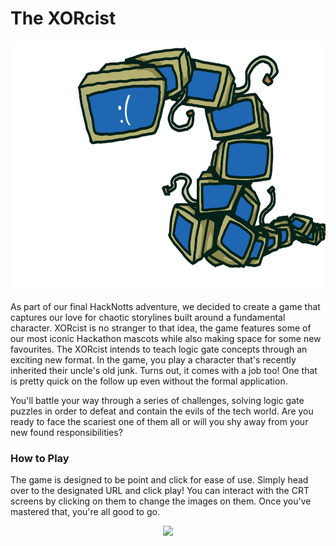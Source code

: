 # The XORcist
<p align = "center"><img src = "https://github.com/FrogRats/XORcist/blob/main/XORcist/Assets/Sprites/Characters/BSOD.png" width = "600" height = "400"></p> 

As part of our final HackNotts adventure, we decided to create a game that captures our love for chaotic storylines built around a fundamental character. XORcist is no stranger to that idea, the game features some of our most iconic Hackathon mascots while also making space for some new favourites. The XORcist intends to teach logic gate concepts through an exciting new format. In the game, you play a character that's recently inherited their uncle's old junk. Turns out, it comes with a job too! One that is pretty quick on the follow up even without the formal application.  

You'll battle your way through a series of challenges, solving logic gate puzzles in order to defeat and contain the evils of the tech world. Are you ready to face the scariest one of them all or will you shy away from your new found responsibilities?

### How to Play
The game is designed to be point and click for ease of use. Simply head over to the designated URL and click play! You can interact with the CRT screens by clicking on them to change the images on them. Once you've mastered that, you're all good to go.


<p align = "center"><img src = "https://user-images.githubusercontent.com/56484022/218463713-eec0f9c2-7dd6-4708-8128-dc69fab41e7b.png"></p>


